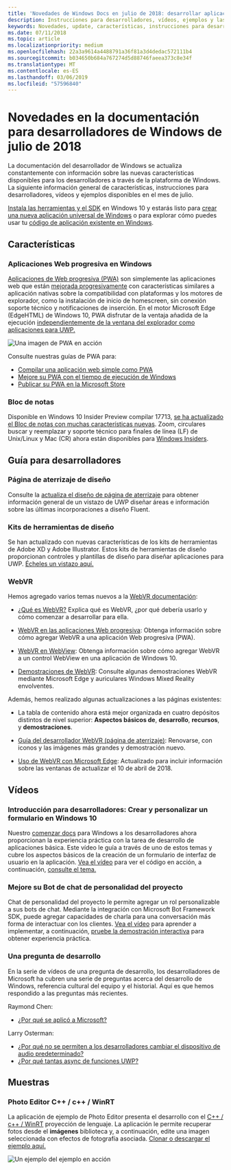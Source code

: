 ```yaml
---
title: 'Novedades de Windows Docs en julio de 2018: desarrollar aplicaciones para UWP'
description: Instrucciones para desarrolladores, vídeos, ejemplos y las nuevas características se agregaron a la documentación para desarrolladores de Windows 10 de julio de 2018.
keywords: Novedades, update, características, instrucciones para desarrolladores, Windows 10, julio
ms.date: 07/11/2018
ms.topic: article
ms.localizationpriority: medium
ms.openlocfilehash: 22a3a9614a4488791a36f81a3d4dedac572111b4
ms.sourcegitcommit: b034650b684a767274d5d88746faeea373c8e34f
ms.translationtype: MT
ms.contentlocale: es-ES
ms.lasthandoff: 03/06/2019
ms.locfileid: "57596840"
---
```

# <a name="whats-new-in-the-windows-developer-docs-in-july-2018"></a>Novedades en la documentación para desarrolladores de Windows de julio de 2018

La documentación del desarrollador de Windows se actualiza constantemente con información sobre las nuevas características disponibles para los desarrolladores a través de la plataforma de Windows. La siguiente información general de características, instrucciones para desarrolladores, vídeos y ejemplos disponibles en el mes de julio.

[Instala las herramientas y el SDK](https://go.microsoft.com/fwlink/?LinkId=821431) en Windows 10 y estarás listo para [crear una nueva aplicación universal de Windows](../get-started/create-uwp-apps.md) o para explorar cómo puedes usar tu [código de aplicación existente en Windows](../porting/index.md).

## <a name="features"></a>Características

### <a name="progressive-web-apps-on-windows"></a>Aplicaciones Web progresiva en Windows

[Aplicaciones de Web progresiva (PWA)](https://developer.microsoft.com/windows/pwa) son simplemente las aplicaciones web que están [mejorada progresivamente](https://wikipedia.org/wiki/Progressive_enhancement) con características similares a aplicación nativas sobre la compatibilidad con plataformas y los motores de explorador, como la instalación de inicio de homescreen, sin conexión soporte técnico y notificaciones de inserción. En el motor Microsoft Edge (EdgeHTML) de Windows 10, PWA disfrutar de la ventaja añadida de la ejecución [independientemente de la ventana del explorador como aplicaciones para UWP.](https://docs.microsoft.com/microsoft-edge/progressive-web-apps/windows-features)

![Una imagen de PWA en acción](images/progressive-web-apps.jpg)

Consulte nuestras guías de PWA para:

* [Compilar una aplicación web simple como PWA](https://docs.microsoft.com/microsoft-edge/progressive-web-apps/get-started)
* [Mejore su PWA con el tiempo de ejecución de Windows](https://docs.microsoft.com/en-us/microsoft-edge/progressive-web-apps/windows-features)
* [Publicar su PWA en la Microsoft Store](https://docs.microsoft.com/microsoft-edge/progressive-web-apps/microsoft-store)

### <a name="notepad"></a>Bloc de notas

Disponible en Windows 10 Insider Preview compilar 17713, [se ha actualizado el Bloc de notas con muchas características nuevas](https://aka.ms/ant-man). Zoom, circulares buscar y reemplazar y soporte técnico para finales de línea (LF) de Unix/Linux y Mac (CR) ahora están disponibles para [Windows Insiders](https://insider.windows.com/). 

## <a name="developer-guidance"></a>Guía para desarrolladores

### <a name="design-landing-page"></a>Página de aterrizaje de diseño

Consulte la [actualiza el diseño de página de aterrizaje](https://developer.microsoft.com/windows/apps/design) para obtener información general de un vistazo de UWP diseñar áreas e información sobre las últimas incorporaciones a diseño Fluent.

### <a name="design-toolkits"></a>Kits de herramientas de diseño

Se han actualizado con nuevas características de los kits de herramientas de Adobe XD y Adobe Illustrator. Estos kits de herramientas de diseño proporcionan controles y plantillas de diseño para diseñar aplicaciones para UWP. [Écheles un vistazo aquí.](../design/downloads/index.md)

### <a name="webvr"></a>WebVR

Hemos agregado varios temas nuevos a la [WebVR documentación](https://docs.microsoft.com/microsoft-edge/webvr/
):

* [¿Qué es WebVR?](https://docs.microsoft.com/microsoft-edge/webvr/what-is-webvr
) Explica qué es WebVR, ¿por qué debería usarlo y cómo comenzar a desarrollar para ella.

* [WebVR en las aplicaciones Web progresiva](https://docs.microsoft.com/microsoft-edge/webvr/webvr-in-pwas): Obtenga información sobre cómo agregar WebVR a una aplicación Web progresiva (PWA).

* [WebVR en WebView](https://docs.microsoft.com/microsoft-edge/webvr/webvr-in-webview): Obtenga información sobre cómo agregar WebVR a un control WebView en una aplicación de Windows 10.

* [Demostraciones de WebVR](https://docs.microsoft.com/microsoft-edge/webvr/demos): Consulte algunas demostraciones WebVR mediante Microsoft Edge y auriculares Windows Mixed Reality envolventes.

Además, hemos realizado algunas actualizaciones a las páginas existentes:

* La tabla de contenido ahora está mejor organizada en cuatro depósitos distintos de nivel superior: **Aspectos básicos de**, **desarrollo**, **recursos**, y **demostraciones**.

* [Guía del desarrollador WebVR (página de aterrizaje)](https://docs.microsoft.com/microsoft-edge/webvr/): Renovarse, con iconos y las imágenes más grandes y demostración nuevo.

* [Uso de WebVR con Microsoft Edge](https://docs.microsoft.com/microsoft-edge/webvr/webvr-with-edge): Actualizado para incluir información sobre las ventanas de actualizar el 10 de abril de 2018.

## <a name="videos"></a>Vídeos

### <a name="get-started-for-devs-create-and-customize-a-form-on-windows-10"></a>Introducción para desarrolladores: Crear y personalizar un formulario en Windows 10

Nuestro [comenzar docs](../get-started/index.md) para Windows a los desarrolladores ahora proporcionan la experiencia práctica con la tarea de desarrollo de aplicaciones básica. Este vídeo le guía a través de uno de estos temas y cubre los aspectos básicos de la creación de un formulario de interfaz de usuario en la aplicación. [Vea el vídeo](https://www.youtube.com/watch?v=AgngKzq4hKI&feature=youtu.be) para ver el código en acción, a continuación, [consulte el tema.](https://aka.ms/CreateForms)

### <a name="enhance-your-bot-with-project-personality-chat"></a>Mejore su Bot de chat de personalidad del proyecto

Chat de personalidad del proyecto le permite agregar un rol personalizable a sus bots de chat. Mediante la integración con Microsoft Bot Framework SDK, puede agregar capacidades de charla para una conversación más forma de interactuar con los clientes. [Vea el vídeo](https://www.youtube.com/watch?v=5C_uD8g2QKg&feature=youtu.be) para aprender a implementar, a continuación, [pruebe la demostración interactiva](https://aka.ms/PersonalityChat) para obtener experiencia práctica.

### <a name="one-dev-question"></a>Una pregunta de desarrollo

En la serie de vídeos de una pregunta de desarrollo, los desarrolladores de Microsoft ha cubren una serie de preguntas acerca del desarrollo de Windows, referencia cultural del equipo y el historial. Aquí es que hemos respondido a las preguntas más recientes.

Raymond Chen:

* [¿Por qué se aplicó a Microsoft?](https://www.youtube.com/watch?v=oL8ymamkEMU&feature=youtu.be)

Larry Osterman:

* [¿Por qué no se permiten a los desarrolladores cambiar el dispositivo de audio predeterminado?](https://www.youtube.com/watch?v=6aNUoVfbnmg&feature=youtu.be)
* [¿Por qué tantas async de funciones UWP?](https://www.youtube.com/watch?v=5M724QIy1Mk&feature=youtu.be)

## <a name="samples"></a>Muestras

### <a name="photo-editor-cwinrt"></a>Photo Editor C++ / c++ / WinRT

La aplicación de ejemplo de Photo Editor presenta el desarrollo con el [C++ / c++ / WinRT](../cpp-and-winrt-apis/intro-to-using-cpp-with-winrt.md) proyección de lenguaje. La aplicación le permite recuperar fotos desde el **imágenes** biblioteca y, a continuación, edite una imagen seleccionada con efectos de fotografía asociada. [Clonar o descargar el ejemplo aquí.](https://github.com/Microsoft/Windows-appsample-photo-editor)

![Un ejemplo del ejemplo en acción](images/photo-editor-banner.png)
